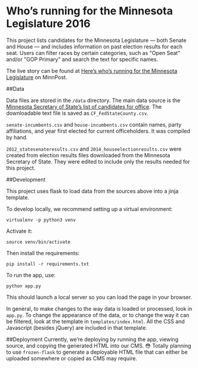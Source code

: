 # Who’s running for the Minnesota Legislature 2016

This project lists candidates for the Minnesota Legislature — both Senate and House
— and includes information on past election results for each seat. Users can filter
races by certain categories, such as "Open Seat" and/or "GOP Primary" and search
the text for specific names.

The live story can be found at [Here’s who’s running for the Minnesota Legislature](https://www.minnpost.com/politics-policy/2016/06/here-s-who-s-running-minnesota-legislature)
on MinnPost.

##Data

Data files are stored in the `/data` directory. The main data source is the
[Minnesota Secretary of State’s list of candidates for office](http://candidates.sos.state.mn.us/).
The downloadable text file is saved as `CF_FedStateCounty.csv`.

`senate-incumbents.csv` and `house-incumbents.csv` contain names, party affiliations,
and year first elected for current officeholders. It was compiled by hand.

`2012_statesenateresults.csv` and `2014_houseelectionresults.csv` were created from
election results files downloaded from the Minnesota Secretary of State. They were
edited to include only the results needed for this project.

##Development

This project uses flask to load data from the sources above into a jinja template.

To develop locally, we recommend setting up a virtual environment:

`virtualenv -p python3 venv`

Activate it:

`source venv/bin/activate`

Then install the requirements:

`pip install -r requirements.txt`

To run the app, use:

`python app.py`

This should launch a local server so you can load the page in your browser.

In general, to make changes to the way data is loaded or processed, look in `app.py`.
To change the appearance of the data, or to change the way it can be filtered,
look at the template in `templates/index.html`. All the CSS and Javascript (besides
  jQuery) are included in that template.

##Deployment
Currently, we’re deploying by running the app, viewing source, and copying
the generated HTML into our CMS. :flushed: Totally planning to use `frozen-flask`
to generate a deployable HTML file that can either be uploaded somewhere or
copied as CMS may require.
